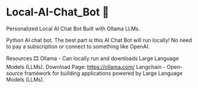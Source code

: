 # Local-AI-Chat_Bot 🤖
Personalized Local AI Chat Bot Built with Ollama LLMs.

Python AI chat bot. 
The best part is this AI Chat Bot will run locally! No need to pay a subscription or connect to something like OpenAI. 

Resources 🎞
Ollama - Can locally run and downloads Large Language Models (LLMs). Download Page: https://ollama.com/
Langchain - Open-source framework for building applications powered by Large Language Models (LLMs).
